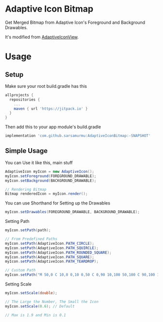 # Adaptive Icon Bitmap
Get Merged Bitmap from Adaptive Icon's Foreground and Background Drawables.

It's modified from [AdaptiveIconView](https://github.com/fennifith/AdaptiveIconView).

# Usage
## Setup
Make sure your root build.gradle has this
```gradle
allprojects {
  repositories {
    ...
    maven { url 'https://jitpack.io' }
  }
}
```
Then add this to your app module's build.gradle
```gradle
implementation 'com.github.sarsamurmu:AdaptiveIconBitmap:-SNAPSHOT'
```

## Simple Usage
You can Use it like this, main stuff
```java
AdaptiveIcon myIcon = new AdaptiveIcon();
myIcon.setForeground(FOREGROUND_DRAWABLE);
myIcon.setBackground(BACKGROUND_DRAWABLE);

// Rendering Bitmap
Bitmap renderedIcon = myIcon.render();
```
You can use Shorthand for Setting up the Drawables
```java
myIcon.setDrawables(FOREGROUND_DRAWABLE, BACKGROUND_DRAWABLE);
```
Setting Path
```java
myIcon.setPath(path);

// From Predefined Paths
myIcon.setPath(AdaptiveIcon.PATH_CIRCLE);
myIcon.setPath(AdaptiveIcon.PATH_SQUIRCLE);
myIcon.setPath(AdaptiveIcon.PATH_ROUNDED_SQUARE);
myIcon.setPath(AdaptiveIcon.PATH_SQUARE);
myIcon.setPath(AdaptiveIcon.PATH_TEARDROP);

// Custom Path
myIcon.setPath("M 50,0 C 10,0 0,10 0,50 C 0,90 10,100 50,100 C 90,100 100,90 100,50 C 100,10 90,0 50,0 Z");
```
Setting Scale
```java
myIcon.setScale(double);

// The Large the Number, The Small the Icon
myIcon.setScale(0.6); // Default

// Max is 1.9 and Min is 0.1
```